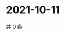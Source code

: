 # 2021-10-11

共 0 条

<!-- BEGIN WEIBO -->
<!-- 最后更新时间 Mon Oct 11 2021 17:14:07 GMT+0800 (China Standard Time) -->

<!-- END WEIBO -->
